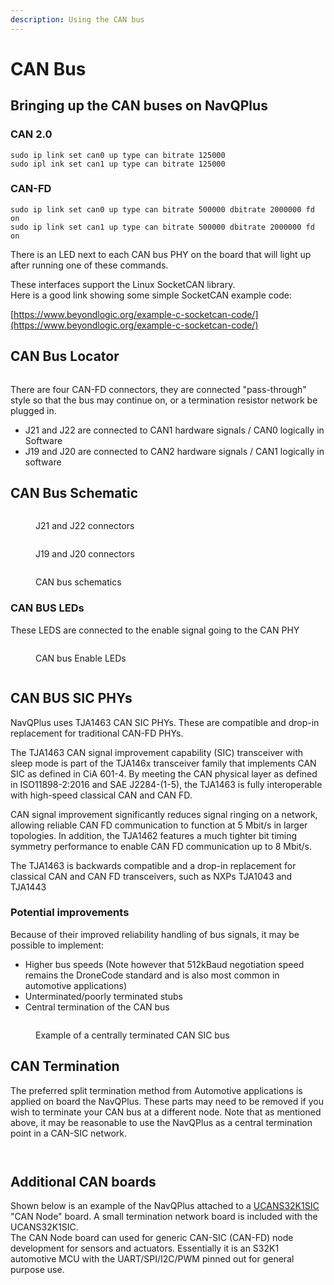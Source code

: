 ```yaml
---
description: Using the CAN bus
---
```


# CAN Bus

## Bringing up the CAN buses on NavQPlus

### CAN 2.0

```
sudo ip link set can0 up type can bitrate 125000
sudo ipl ink set can1 up type can bitrate 125000
```

### CAN-FD

```
sudo ip link set can0 up type can bitrate 500000 dbitrate 2000000 fd on
sudo ip link set can1 up type can bitrate 500000 dbitrate 2000000 fd on
```

There is an LED next to each CAN bus PHY on the board that will light up after running one of these commands.

These interfaces support the Linux SocketCAN library. \
Here is a good link showing some simple SocketCAN example code:

[https://www.beyondlogic.org/example-c-socketcan-code/](https://www.beyondlogic.org/example-c-socketcan-code/)

## CAN Bus Locator

<figure><img src="../../.gitbook/assets/image (7) (2) (1).png" alt=""><figcaption></figcaption></figure>

There are four CAN-FD connectors, they are connected "pass-through" style so that the bus may continue on, or a termination resistor network be plugged in.

* J21 and J22 are connected to CAN1 hardware signals / CAN0 logically in Software
* J19 and J20 are connected to CAN2 hardware signals / CAN1 logically in software

## CAN Bus Schematic

<figure><img src="../../.gitbook/assets/image (26).png" alt=""><figcaption><p>J21 and J22 connectors</p></figcaption></figure>

<figure><img src="../../.gitbook/assets/image (11).png" alt=""><figcaption><p>J19 and J20 connectors</p></figcaption></figure>

<figure><img src="../../.gitbook/assets/image (1) (1) (2) (1).png" alt=""><figcaption><p>CAN bus schematics</p></figcaption></figure>

### CAN BUS LEDs

These LEDS are connected to the enable signal going to the CAN PHY

<figure><img src="../../.gitbook/assets/image (2) (3) (2).png" alt=""><figcaption><p>CAN bus Enable LEDs</p></figcaption></figure>

<figure><img src="../../.gitbook/assets/image (11).png" alt=""><figcaption></figcaption></figure>



## CAN BUS SIC PHYs

NavQPlus uses TJA1463 CAN SIC PHYs.  These are compatible and drop-in replacement for traditional CAN-FD PHYs.

The TJA1463 CAN signal improvement capability (SIC) transceiver with sleep mode is part of the TJA146x transceiver family that implements CAN SIC as defined in CiA 601-4. By meeting the CAN physical layer as defined in ISO11898-2:2016 and SAE J2284-(1-5), the TJA1463 is fully interoperable with high-speed classical CAN and CAN FD.

CAN signal improvement significantly reduces signal ringing on a network, allowing reliable CAN FD communication to function at 5 Mbit/s in larger topologies. In addition, the TJA1462 features a much tighter bit timing symmetry performance to enable CAN FD communication up to 8 Mbit/s.

The TJA1463 is backwards compatible and a drop-in replacement for classical CAN and CAN FD transceivers, such as NXPs TJA1043 and TJA1443

### Potential improvements

Because of their improved reliability handling of bus signals, it may be possible to implement:

* Higher bus speeds (Note however that 512kBaud negotiation speed remains the DroneCode standard and is also most common in automotive applications)
* Unterminated/poorly terminated stubs
* Central termination of the CAN bus

<figure><img src="../../.gitbook/assets/image (9) (1).png" alt=""><figcaption><p>Example of a centrally terminated CAN SIC bus</p></figcaption></figure>

## CAN Termination

The preferred split termination method from Automotive applications is applied on board the NavQPlus. These parts may need to be removed if you wish to terminate your CAN bus at a different node. Note that as mentioned above, it may be reasonable to use the NavQPlus as a central termination point in a CAN-SIC network.

<figure><img src="../../.gitbook/assets/image (1) (1).png" alt=""><figcaption></figcaption></figure>

<figure><img src="../../.gitbook/assets/image (9) (2).png" alt=""><figcaption></figcaption></figure>

## Additional CAN boards

Shown below is an example of the NavQPlus attached to a [UCANS32K1SIC ](https://nxp.com/UCANS32K1SIC)"CAN Node" board. A small termination network board is included with the UCANS32K1SIC.\
The CAN Node board can used for generic CAN-SIC (CAN-FD) node development for sensors and actuators. Essentially it is an S32K1 automotive MCU with the UART/SPI/I2C/PWM pinned out for general purpose use.

\
&#x20;

<figure><img src="../../.gitbook/assets/image (11) (1).png" alt=""><figcaption></figcaption></figure>

